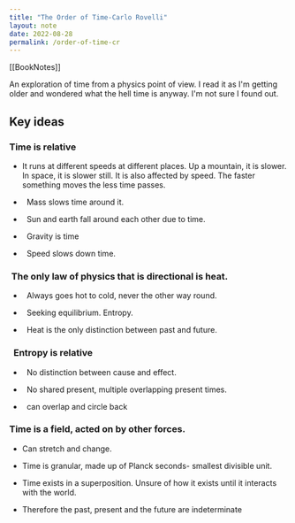 ```yaml
---
title: "The Order of Time-Carlo Rovelli"
layout: note
date: 2022-08-28
permalink: /order-of-time-cr
---
```


[[BookNotes]]

An exploration of time from a physics point of view. I read it as I'm getting older and wondered what the hell time is anyway. I'm not sure I found out.  

## Key ideas

### Time is relative

- It runs at different speeds at different places. Up a mountain, it is slower. In space, it is slower still. It is also affected by speed. The faster something moves the less time passes.

-   Mass slows time around it.

-   Sun and earth fall around each other due to time.

-   Gravity is time

-   Speed slows down time.
  

###  The only law of physics that is directional is heat.

-   Always goes hot to cold, never the other way round.

-   Seeking equilibrium. Entropy.

-   Heat is the only distinction between past and future.

  

###   Entropy is relative

-   No distinction between cause and effect.

-   No shared present, multiple overlapping present times.

-   can overlap and circle back

  

### Time is a field, acted on by other forces.

- Can stretch and change.

- Time is granular, made up of Planck seconds- smallest divisible unit.

- Time exists in a superposition. Unsure of how it exists until it interacts with the world.

- Therefore the past, present and the future are indeterminate